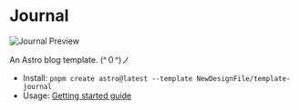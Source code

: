 # Journal
![Journal Preview](https://new-ui.com/assets/images/templates/preview-journal.png)

An Astro blog template. (^０^)ノ
- Install: `pnpm create astro@latest --template NewDesignFile/template-journal`
- Usage: [Getting started guide](https://new-ui.com/docs/templates/journal)
